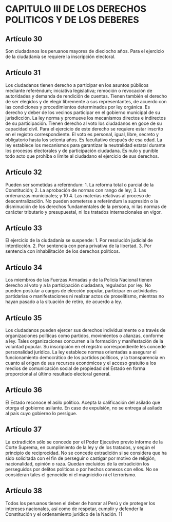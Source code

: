# CAPITULO III DE LOS DERECHOS POLITICOS Y DE LOS DEBERES
## Artículo 30
Son ciudadanos los peruanos mayores de dieciocho años. Para el ejercicio de la ciudadanía se requiere la inscripción electoral. 


## Artículo 31
Los ciudadanos tienen derecho a participar en los asuntos públicos mediante referéndum; iniciativa legislativa; remoción o revocación de autoridades y demanda de rendición de cuentas. Tienen también el derecho de ser elegidos y de elegir libremente a sus representantes, de acuerdo con las condiciones y procedimientos determinados por ley orgánica. Es derecho y deber de los vecinos participar en el gobierno municipal de su jurisdicción. La ley norma y promueve los mecanismos directos e indirectos de su participación. Tienen derecho al voto los ciudadanos en goce de su capacidad civil. Para el ejercicio de este derecho se requiere estar inscrito en el registro correspondiente. El voto es personal, igual, libre, secreto y obligatorio hasta los setenta años. Es facultativo después de esa edad. La ley establece los mecanismos para garantizar la neutralidad estatal durante los procesos electorales y de participación ciudadana. Es nulo y punible todo acto que prohíba o limite al ciudadano el ejercicio de sus derechos.  


## Artículo 32
Pueden ser sometidas a referéndum:  1. La reforma total o parcial de la Constitución; 2. La aprobación de normas con rango de ley; 3. Las ordenanzas municipales; y 10  4. Las materias relativas al proceso de descentralización. No pueden someterse a referéndum la supresión o la disminución de los derechos fundamentales de la persona, ni las normas de carácter tributario y presupuestal, ni los tratados internacionales en vigor. 


## Artículo 33
El ejercicio de la ciudadanía se suspende:  1. Por resolución judicial de interdicción. 2. Por sentencia con pena privativa de la libertad. 3. Por sentencia con inhabilitación de los derechos políticos. 


## Artículo 34
Los miembros de las Fuerzas Armadas y de la Policía Nacional tienen derecho al voto y a la participación ciudadana, regulados por ley. No pueden postular a cargos de elección popular, participar en actividades partidarias o manifestaciones ni realizar actos de proselitismo, mientras no hayan pasado a la situación de retiro, de acuerdo a ley. 


## Artículo 35
Los ciudadanos pueden ejercer sus derechos individualmente o a través de organizaciones políticas como partidos, movimientos o alianzas, conforme a ley. Tales organizaciones concurren a la formación y manifestación de la voluntad popular. Su inscripción en el registro correspondiente les concede personalidad jurídica. La ley establece normas orientadas a asegurar el funcionamiento democrático de los partidos políticos, y la transparencia en cuanto al origen de sus recursos económicos y el acceso gratuito a los medios de comunicación social de propiedad del Estado en forma proporcional al último resultado electoral general. 


## Artículo 36
El Estado reconoce el asilo político. Acepta la calificación del asilado que otorga el gobierno asilante. En caso de expulsión, no se entrega al asilado al país cuyo gobierno lo persigue. 


## Artículo 37
La extradición sólo se concede por el Poder Ejecutivo previo informe de la Corte Suprema, en cumplimiento de la ley y de los tratados, y según el principio de reciprocidad. No se concede extradición si se considera que ha sido solicitada con el fin de perseguir o castigar por motivo de religión, nacionalidad, opinión o raza. Quedan excluidos de la extradición los perseguidos por delitos políticos o por hechos conexos con ellos. No se consideran tales el genocidio ni el magnicidio ni el terrorismo. 


## Artículo 38
Todos los peruanos tienen el deber de honrar al Perú y de proteger los intereses nacionales, así como de respetar, cumplir y defender la Constitución y el ordenamiento jurídico de la Nación.   11 

